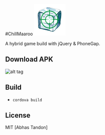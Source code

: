 #ChillMaaroo
![alt tag](https://raw.githubusercontent.com/abhas9/chillmaaroo/master/res/icon.png)

A hybrid game build with jQuery & PhoneGap.

## Download APK
![alt tag](https://api.qrserver.com/v1/create-qr-code/?size=150x150&data=http://tiny.cc/chillapp)

## Build
* `cordova build`

## License
MIT [Abhas Tandon]
